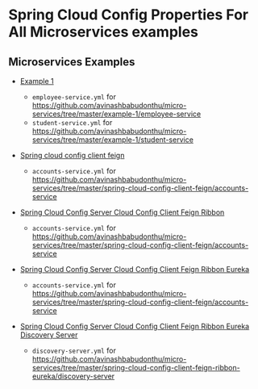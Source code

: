 # Spring Cloud Config Properties For All Microservices examples

## Microservices Examples
* [Example 1](https://github.com/avinashbabudonthu/micro-services/tree/master/example-1)
	* `employee-service.yml` for https://github.com/avinashbabudonthu/micro-services/tree/master/example-1/employee-service
	* `student-service.yml` for https://github.com/avinashbabudonthu/micro-services/tree/master/example-1/student-service
	
* [Spring cloud config client feign](https://github.com/avinashbabudonthu/micro-services/tree/master/spring-cloud-config-client-feign)
	* `accounts-service.yml` for https://github.com/avinashbabudonthu/micro-services/tree/master/spring-cloud-config-client-feign/accounts-service
	
* [Spring Cloud Config Server Cloud Config Client Feign Ribbon](https://github.com/avinashbabudonthu/micro-services/tree/master/spring-cloud-config-client-feign-ribbon)
	* `accounts-service.yml` for https://github.com/avinashbabudonthu/micro-services/tree/master/spring-cloud-config-client-feign/accounts-service
	
* [Spring Cloud Config Server Cloud Config Client Feign Ribbon Eureka](https://github.com/avinashbabudonthu/micro-services/tree/master/spring-cloud-config-client-feign-ribbon-eureka)
	* `accounts-service.yml` for https://github.com/avinashbabudonthu/micro-services/tree/master/spring-cloud-config-client-feign/accounts-service
	
* [Spring Cloud Config Server Cloud Config Client Feign Ribbon Eureka Discovery Server](https://github.com/avinashbabudonthu/micro-services/tree/master/spring-cloud-config-client-feign-ribbon-eureka/discovery-server)
	* `discovery-server.yml` for https://github.com/avinashbabudonthu/micro-services/tree/master/spring-cloud-config-client-feign-ribbon-eureka/discovery-server